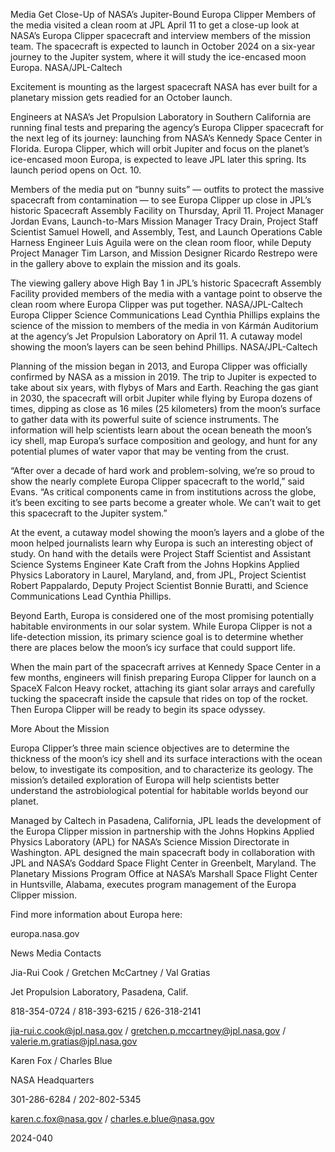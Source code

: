 Media Get Close-Up of NASA’s Jupiter-Bound Europa Clipper 
 Members of the media visited a clean room at JPL April 11 to get a close-up look at NASA’s Europa Clipper spacecraft and interview members of the mission team. The spacecraft is expected to launch in October 2024 on a six-year journey to the Jupiter system, where it will study the ice-encased moon Europa. NASA/JPL-Caltech

Excitement is mounting as the largest spacecraft NASA has ever built for a planetary mission gets readied for an October launch.

Engineers at NASA’s Jet Propulsion Laboratory in Southern California are running final tests and preparing the agency’s Europa Clipper spacecraft for the next leg of its journey: launching from NASA’s Kennedy Space Center in Florida. Europa Clipper, which will orbit Jupiter and focus on the planet’s ice-encased moon Europa, is expected to leave JPL later this spring. Its launch period opens on Oct. 10.

Members of the media put on “bunny suits” — outfits to protect the massive spacecraft from contamination — to see Europa Clipper up close in JPL’s historic Spacecraft Assembly Facility on Thursday, April 11. Project Manager Jordan Evans, Launch-to-Mars Mission Manager Tracy Drain, Project Staff Scientist Samuel Howell, and Assembly, Test, and Launch Operations Cable Harness Engineer Luis Aguila were on the clean room floor, while Deputy Project Manager Tim Larson, and Mission Designer Ricardo Restrepo were in the gallery above to explain the mission and its goals.

The viewing gallery above High Bay 1 in JPL’s historic Spacecraft Assembly Facility provided members of the media with a vantage point to observe the clean room where Europa Clipper was put together. NASA/JPL-Caltech Europa Clipper Science Communications Lead Cynthia Phillips explains the science of the mission to members of the media in von Kármán Auditorium at the agency’s Jet Propulsion Laboratory on April 11. A cutaway model showing the moon’s layers can be seen behind Phillips. NASA/JPL-Caltech

Planning of the mission began in 2013, and Europa Clipper was officially confirmed by NASA as a mission in 2019. The trip to Jupiter is expected to take about six years, with flybys of Mars and Earth. Reaching the gas giant in 2030, the spacecraft will orbit Jupiter while flying by Europa dozens of times, dipping as close as 16 miles (25 kilometers) from the moon’s surface to gather data with its powerful suite of science instruments. The information will help scientists learn about the ocean beneath the moon’s icy shell, map Europa’s surface composition and geology, and hunt for any potential plumes of water vapor that may be venting from the crust.

“After over a decade of hard work and problem-solving, we’re so proud to show the nearly complete Europa Clipper spacecraft to the world,” said Evans. “As critical components came in from institutions across the globe, it’s been exciting to see parts become a greater whole. We can’t wait to get this spacecraft to the Jupiter system.”

At the event, a cutaway model showing the moon’s layers and a globe of the moon helped journalists learn why Europa is such an interesting object of study. On hand with the details were Project Staff Scientist and Assistant Science Systems Engineer Kate Craft from the Johns Hopkins Applied Physics Laboratory in Laurel, Maryland, and, from JPL, Project Scientist Robert Pappalardo, Deputy Project Scientist Bonnie Buratti, and Science Communications Lead Cynthia Phillips.

Beyond Earth, Europa is considered one of the most promising potentially habitable environments in our solar system. While Europa Clipper is not a life-detection mission, its primary science goal is to determine whether there are places below the moon’s icy surface that could support life.

When the main part of the spacecraft arrives at Kennedy Space Center in a few months, engineers will finish preparing Europa Clipper for launch on a SpaceX Falcon Heavy rocket, attaching its giant solar arrays and carefully tucking the spacecraft inside the capsule that rides on top of the rocket. Then Europa Clipper will be ready to begin its space odyssey.

More About the Mission

Europa Clipper’s three main science objectives are to determine the thickness of the moon’s icy shell and its surface interactions with the ocean below, to investigate its composition, and to characterize its geology. The mission’s detailed exploration of Europa will help scientists better understand the astrobiological potential for habitable worlds beyond our planet.

Managed by Caltech in Pasadena, California, JPL leads the development of the Europa Clipper mission in partnership with the Johns Hopkins Applied Physics Laboratory (APL) for NASA’s Science Mission Directorate in Washington. APL designed the main spacecraft body in collaboration with JPL and NASA’s Goddard Space Flight Center in Greenbelt, Maryland. The Planetary Missions Program Office at NASA’s Marshall Space Flight Center in Huntsville, Alabama, executes program management of the Europa Clipper mission.

Find more information about Europa here:

europa.nasa.gov

News Media Contacts

Jia-Rui Cook / Gretchen McCartney / Val Gratias

Jet Propulsion Laboratory, Pasadena, Calif.

818-354-0724 / 818-393-6215 / 626-318-2141

jia-rui.c.cook@jpl.nasa.gov / gretchen.p.mccartney@jpl.nasa.gov / valerie.m.gratias@jpl.nasa.gov

Karen Fox / Charles Blue

NASA Headquarters

301-286-6284 / 202-802-5345

karen.c.fox@nasa.gov / charles.e.blue@nasa.gov

2024-040